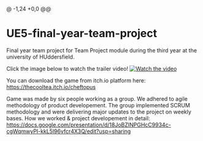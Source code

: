 @ -1,24 +0,0 @@
# UE5-final-year-team-project
Final year team project for Team Project module during the third year at the university of HUddersfield.

Click the image below to watch the trailer video!
[![Watch the video](https://img.youtube.com/vi/ZUjtnqoPHxw/maxresdefault.jpg)](https://youtu.be/ZUjtnqoPHxw)

You can download the game from itch.io platform here: 
https://thecooltea.itch.io/cheftopus

Game was made by six people working as a group. We adhered to agile methodology of product developement. The group implemented SCRUM methodology and were delivering major updates to the project on weekly bases.
How we worked & project developement in detail: https://docs.google.com/presentation/d/18JoBZINPGHcC9934c-cgWqmwyPI-kkL5l96vfcr4X3Q/edit?usp=sharing
